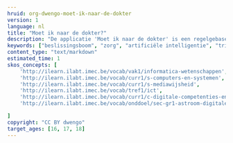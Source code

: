 ```yaml
---
hruid: org-dwengo-moet-ik-naar-de-dokter
version: 1
language: nl
title: "Moet ik naar de dokter?"
description: "De applicatie 'Moet ik naar de dokter' is een regelgebaseerd systeem dat een patient helpt beslissen of en wanneer die de dokter moet contacteren."
keywords: ["beslissingsboom", "zorg", "artificiële intelligentie", "triage"]
content_type: "text/markdown"
estimated_time: 1
skos_concepts: [
    'http://ilearn.ilabt.imec.be/vocab/vak1/informatica-wetenschappen', 
    'http://ilearn.ilabt.imec.be/vocab/curr1/s-computers-en-systemen',
    'http://ilearn.ilabt.imec.be/vocab/curr1/s-mediawijsheid',
    'http://ilearn.ilabt.imec.be/vocab/tref1/ict',
    'http://ilearn.ilabt.imec.be/vocab/curr1/c-digitale-competenties-en-mediawijsheid',
    'http://ilearn.ilabt.imec.be/vocab/onddoel/sec-gr1-astroom-digitale-competenties-en-mediawijsheid-4.5',

]
copyright: "CC BY dwengo"
target_ages: [16, 17, 18]
---
```



<div id="mindd_widget_embedded" style="height:300px;"></div>

<script src="https://moetiknaardedokter.azurewebsites.net/embed/index.js" type="text/javascript"></script>

<script type="text/javascript">
window.addEventListener('DOMContentLoaded', function() {
	window.mindd.init({
		ApiKey: '0ZJjjXDS6PBNoOfL2opOjOJaRCP2SNUo',
		target: '#mindd_widget_embedded',
		type: 'widget',
		accent_color: '#16B4AD',
		welcome_text: {
			NL: '**Voordat u belt, doorloop eerst deze vragen.** \n\n Wij voorzien u direct van advies', // markdown support
			EN: '**Before you call, first answer our questions.** \n\n We will give you an advice' // markdown support
		},
		open: false,
		modalDisplayMode: 'full', // dialog, full (default)
		widget_showWelcomeText: true,
		widget_background: 'transparent',
		widget_foreground: '#fff',
		showLanguageSelector: true,
		defaultLanguageCode: 'NL',
		getSessionSummaryUsingForm: false,
		startQuestionType: 'gender', // age, gender (default)
		startWithTriageSearch: false,
		startWithAbcdTriage: false,
		labels: {
			QuestionWhatGender: {
				NL: "Bent u geboren als man of vrouw?",
				EN: "Were you born a man or a woman?"
			},
			QuestionWhatSearchTriage: {
				NL: "Van welke gezondheidsklacht heeft u het meeste last?",
				EN: "Which health complaint are you suffering from the most?"
			}
		},
		branding: {
			termsOfUseUrl: "https://www.moetiknaardedokter.nl/gebruikersvoorwaarden/", //(default)
			layout: "top",
			name: "Huisartsenpost MINDD",
			phone_label: "0123 - 456789",
			phone_number: "012356789",
			font_family: "Montserrat"
		},
		onWidgetOpened: function () {
			console.log("Widget was opened; callback");
		},
		onWidgetClosed: (finished) => {
			console.log(`Widget was closed. Was triage finished: ${finished}; callback`);
		},
		onLanguageChanged: function (previousLanguage, newLanguage) {
			console.log(`Language changed from ${previousLanguage.code} to ${newLanguage.code}; callback`);
		}
	});
	
	const el = document.getElementById("mindd_button");
	el.addEventListener("minddWidgetOpened", (e) => {
		console.log("Widget was opened; event");
	});
	el.addEventListener("minddWidgetClosed", (e) => {
		console.log(`Widget was closed. Was triage finished: ${e.detail.finished}; event`);
	});
	el.addEventListener("minddWidgetClosed", (e) => {
		console.log(`Language changed from ${e.detail.previousLanguage.code} to ${e.detail.newLanguage.code}; event`);
	});
});
</script>